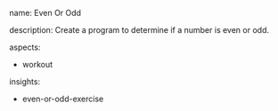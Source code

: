 name: Even Or Odd

description: Create a program to determine if a number is even or odd.

aspects:
  - workout

insights:
  - even-or-odd-exercise
